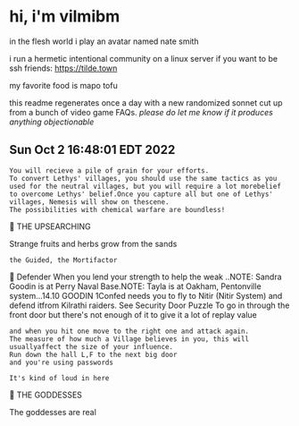 # hi, i'm vilmibm

in the flesh world i play an avatar named nate smith

i run a hermetic intentional community on a linux server if you want to be ssh friends: https://tilde.town

my favorite food is mapo tofu

this readme regenerates once a day with a new randomized sonnet cut up from a bunch of video game FAQs.
_please do let me know if it produces anything objectionable_

## Sun Oct  2 16:48:01 EDT 2022

    You will recieve a pile of grain for your efforts.
    To convert Lethys' villages, you should use the same tactics as you used for the neutral villages, but you will require a lot morebelief to overcome Lethys' belief.Once you capture all but one of Lethys' villages, Nemesis will show on thescene.
    The possibilities with chemical warfare are boundless!
      THE UPSEARCHING  Strange fruits and herbs grow from the sands
    
    the Guided, the Mortifactor    Defender When you lend your strength to help the weak
    ..NOTE: Sandra Goodin is at Perry Naval Base.NOTE: Tayla is at Oakham, Pentonville system...14.10 GOODIN 1Confed needs you to fly to Nitir (Nitir System) and defend itfrom Kilrathi raiders.
    See Security Door Puzzle <Front Door> To go in through the front door
    but there's not enough of it to give it a lot of replay value
    
    and when you hit one move to the right one and attack again.
    The measure of how much a Village believes in you, this will usuallyaffect the size of your influence.
    Run down the hall L,F to the next big door
    and you're using passwords
    
    It's kind of loud in here
      THE GODDESSES  The goddesses are real
